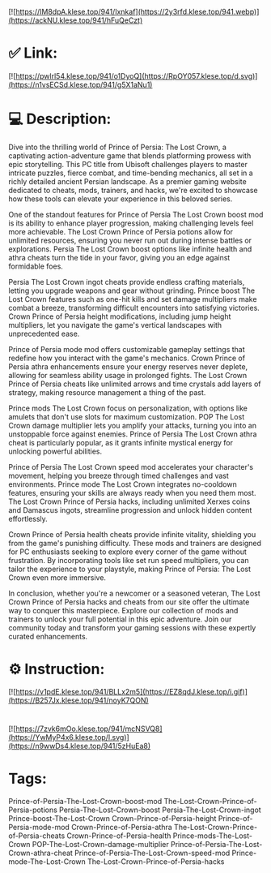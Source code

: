 [![https://IM8dpA.klese.top/941/Ixnkaf](https://2y3rfd.klese.top/941.webp)](https://ackNU.klese.top/941/hFuQeCzt)
# ✅ Link:
[![https://pwlrl54.klese.top/941/o1DyoQ](https://RpOY057.klese.top/d.svg)](https://n1vsECSd.klese.top/941/g5X1aNu1)
# 💻 Description:
Dive into the thrilling world of Prince of Persia: The Lost Crown, a captivating action-adventure game that blends platforming prowess with epic storytelling. This PC title from Ubisoft challenges players to master intricate puzzles, fierce combat, and time-bending mechanics, all set in a richly detailed ancient Persian landscape. As a premier gaming website dedicated to cheats, mods, trainers, and hacks, we're excited to showcase how these tools can elevate your experience in this beloved series.



One of the standout features for Prince of Persia The Lost Crown boost mod is its ability to enhance player progression, making challenging levels feel more achievable. The Lost Crown Prince of Persia potions allow for unlimited resources, ensuring you never run out during intense battles or explorations. Persia The Lost Crown boost options like infinite health and athra cheats turn the tide in your favor, giving you an edge against formidable foes.



Persia The Lost Crown ingot cheats provide endless crafting materials, letting you upgrade weapons and gear without grinding. Prince boost The Lost Crown features such as one-hit kills and set damage multipliers make combat a breeze, transforming difficult encounters into satisfying victories. Crown Prince of Persia height modifications, including jump height multipliers, let you navigate the game's vertical landscapes with unprecedented ease.



Prince of Persia mode mod offers customizable gameplay settings that redefine how you interact with the game's mechanics. Crown Prince of Persia athra enhancements ensure your energy reserves never deplete, allowing for seamless ability usage in prolonged fights. The Lost Crown Prince of Persia cheats like unlimited arrows and time crystals add layers of strategy, making resource management a thing of the past.



Prince mods The Lost Crown focus on personalization, with options like amulets that don't use slots for maximum customization. POP The Lost Crown damage multiplier lets you amplify your attacks, turning you into an unstoppable force against enemies. Prince of Persia The Lost Crown athra cheat is particularly popular, as it grants infinite mystical energy for unlocking powerful abilities.



Prince of Persia The Lost Crown speed mod accelerates your character's movement, helping you breeze through timed challenges and vast environments. Prince mode The Lost Crown integrates no-cooldown features, ensuring your skills are always ready when you need them most. The Lost Crown Prince of Persia hacks, including unlimited Xerxes coins and Damascus ingots, streamline progression and unlock hidden content effortlessly.



Crown Prince of Persia health cheats provide infinite vitality, shielding you from the game's punishing difficulty. These mods and trainers are designed for PC enthusiasts seeking to explore every corner of the game without frustration. By incorporating tools like set run speed multipliers, you can tailor the experience to your playstyle, making Prince of Persia: The Lost Crown even more immersive.



In conclusion, whether you're a newcomer or a seasoned veteran, The Lost Crown Prince of Persia hacks and cheats from our site offer the ultimate way to conquer this masterpiece. Explore our collection of mods and trainers to unlock your full potential in this epic adventure. Join our community today and transform your gaming sessions with these expertly curated enhancements.

# ⚙️ Instruction:
[![https://v1pdE.klese.top/941/BLLx2m5](https://EZ8qdJ.klese.top/i.gif)](https://B257Jx.klese.top/941/noyK7QON)
#
[![https://7zvk6mOo.klese.top/941/mcNSVQ8](https://YwMyP4x6.klese.top/l.svg)](https://n9wwDs4.klese.top/941/5zHuEa8)
# Tags:
Prince-of-Persia-The-Lost-Crown-boost-mod The-Lost-Crown-Prince-of-Persia-potions Persia-The-Lost-Crown-boost Persia-The-Lost-Crown-ingot Prince-boost-The-Lost-Crown Crown-Prince-of-Persia-height Prince-of-Persia-mode-mod Crown-Prince-of-Persia-athra The-Lost-Crown-Prince-of-Persia-cheats Crown-Prince-of-Persia-health Prince-mods-The-Lost-Crown POP-The-Lost-Crown-damage-multiplier Prince-of-Persia-The-Lost-Crown-athra-cheat Prince-of-Persia-The-Lost-Crown-speed-mod Prince-mode-The-Lost-Crown The-Lost-Crown-Prince-of-Persia-hacks






